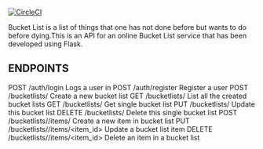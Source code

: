 [![CircleCI](https://circleci.com/gh/karendi/BucketListApi/tree/develop.svg?style=svg)](https://circleci.com/gh/karendi/BucketListApi/tree/develop)

Bucket List is a list of things that one has not done before but wants to do before dying.This is
an API for an online Bucket List service that has been developed using Flask.


ENDPOINTS
------------------------------------------------------------------------------
POST /auth/login                          Logs a user in
POST /auth/register                       Register a user
POST /bucketlists/                        Create a new bucket list
GET /bucketlists/                         List all the created bucket lists
GET /bucketlists/<id>                     Get single bucket list
PUT /bucketlists/<id>                     Update this bucket list
DELETE /bucketlists/<id>                  Delete this single bucket list
POST /bucketlists/<id>/items/             Create a new item in bucket list
PUT /bucketlists/<id>/items/<item_id>     Update a bucket list item
DELETE /bucketlists/<id>/items/<item_id>  Delete an item in a bucket list